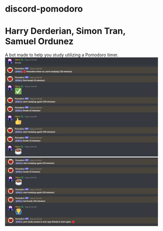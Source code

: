 # discord-pomodoro
# Harry Derderian, Simon Tran, Samuel Ordunez
A bot made to help you study utilizing a Pomodoro timer.
![](images/pomodoro_1.PNG)
![](images/pomodoro_2.PNG)
